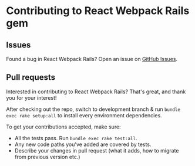 # Contributing to React Webpack Rails gem

## Issues

Found a bug in React Webpack Rails? Open an issue on [GitHub Issues](https://github.com/netguru/react_webpack_rails/issues).

## Pull requests

Interested in contributing to React Webpack Rails? That's great, and thank you for your interest!

After checking out the repo, switch to development branch & run `bundle exec rake setup:all` to install every environment dependencies.

To get your contributions accepted, make sure:

* All the tests pass. Run `bundle exec rake test:all`.
* Any new code paths you've added are covered by tests.
* Describe your changes in pull request (what it adds, how to migrate from previous version etc.)
